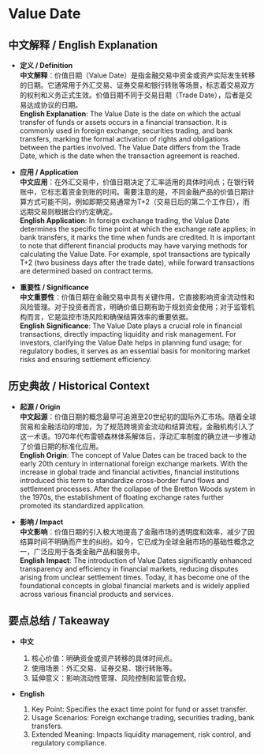 # Value Date

## 中文解释 / English Explanation

* **定义 / Definition**  
  **中文解释**：价值日期（Value Date）是指金融交易中资金或资产实际发生转移的日期。它通常用于外汇交易、证券交易和银行转账等场景，标志着交易双方的权利和义务正式生效。价值日期不同于交易日期（Trade Date），后者是交易达成协议的日期。  
  **English Explanation**: The Value Date is the date on which the actual transfer of funds or assets occurs in a financial transaction. It is commonly used in foreign exchange, securities trading, and bank transfers, marking the formal activation of rights and obligations between the parties involved. The Value Date differs from the Trade Date, which is the date when the transaction agreement is reached.

* **应用 / Application**  
  **中文应用**：在外汇交易中，价值日期决定了汇率适用的具体时间点；在银行转账中，它标志着资金到账的时间。需要注意的是，不同金融产品的价值日期计算方式可能不同，例如即期交易通常为T+2（交易日后的第二个工作日），而远期交易则根据合约约定确定。  
  **English Application**: In foreign exchange trading, the Value Date determines the specific time point at which the exchange rate applies; in bank transfers, it marks the time when funds are credited. It is important to note that different financial products may have varying methods for calculating the Value Date. For example, spot transactions are typically T+2 (two business days after the trade date), while forward transactions are determined based on contract terms.

* **重要性 / Significance**  
  **中文重要性**：价值日期在金融交易中具有关键作用，它直接影响资金流动性和风险管理。对于投资者而言，明确价值日期有助于规划资金使用；对于监管机构而言，它是监控市场风险和确保结算效率的重要依据。  
  **English Significance**: The Value Date plays a crucial role in financial transactions, directly impacting liquidity and risk management. For investors, clarifying the Value Date helps in planning fund usage; for regulatory bodies, it serves as an essential basis for monitoring market risks and ensuring settlement efficiency.

## 历史典故 / Historical Context

* **起源 / Origin**  
  **中文起源**：价值日期的概念最早可追溯至20世纪初的国际外汇市场。随着全球贸易和金融活动的增加，为了规范跨境资金流动和结算流程，金融机构引入了这一术语。1970年代布雷顿森林体系解体后，浮动汇率制度的确立进一步推动了价值日期的标准化应用。  
  **English Origin**: The concept of Value Dates can be traced back to the early 20th century in international foreign exchange markets. With the increase in global trade and financial activities, financial institutions introduced this term to standardize cross-border fund flows and settlement processes. After the collapse of the Bretton Woods system in the 1970s, the establishment of floating exchange rates further promoted its standardized application.

* **影响 / Impact**  
  **中文影响**：价值日期的引入极大地提高了金融市场的透明度和效率，减少了因结算时间不明确而产生的纠纷。如今，它已成为全球金融市场的基础性概念之一，广泛应用于各类金融产品和服务中。  
  **English Impact**: The introduction of Value Dates significantly enhanced transparency and efficiency in financial markets, reducing disputes arising from unclear settlement times. Today, it has become one of the foundational concepts in global financial markets and is widely applied across various financial products and services.

## 要点总结 / Takeaway

* **中文**  
  1. 核心价值：明确资金或资产转移的具体时间点。
  2. 使用场景：外汇交易、证券交易、银行转账等。
  3. 延伸意义：影响流动性管理、风险控制和监管合规。

* **English**  
  1. Key Point: Specifies the exact time point for fund or asset transfer.
  2. Usage Scenarios: Foreign exchange trading, securities trading, bank transfers.
  3. Extended Meaning: Impacts liquidity management, risk control, and regulatory compliance.